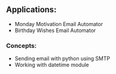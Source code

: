 ## Applications:
- Monday Motivation Email Automator
- Birthday Wishes Email Automator

### Concepts:
- Sending email with python using SMTP
- Working with datetime module